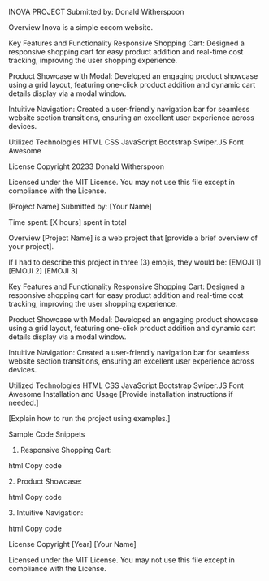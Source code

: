 INOVA PROJECT
Submitted by: Donald Witherspoon


Overview
Inova is a simple eccom website. 


Key Features and Functionality
Responsive Shopping Cart: Designed a responsive shopping cart for easy product addition and real-time cost tracking, improving the user shopping experience.

Product Showcase with Modal: Developed an engaging product showcase using a grid layout, featuring one-click product addition and dynamic cart details display via a modal window.

Intuitive Navigation: Created a user-friendly navigation bar for seamless website section transitions, ensuring an excellent user experience across devices.

Utilized Technologies
HTML
CSS
JavaScript
Bootstrap
Swiper.JS
Font Awesome



License
Copyright 20233 Donald Witherspoon

Licensed under the MIT License. You may not use this file except in compliance with the License.




[Project Name]
Submitted by: [Your Name]

Time spent: [X hours] spent in total

Overview
[Project Name] is a web project that [provide a brief overview of your project].

If I had to describe this project in three (3) emojis, they would be: [EMOJI 1] [EMOJI 2] [EMOJI 3]

Key Features and Functionality
Responsive Shopping Cart: Designed a responsive shopping cart for easy product addition and real-time cost tracking, improving the user shopping experience.

Product Showcase with Modal: Developed an engaging product showcase using a grid layout, featuring one-click product addition and dynamic cart details display via a modal window.

Intuitive Navigation: Created a user-friendly navigation bar for seamless website section transitions, ensuring an excellent user experience across devices.

Utilized Technologies
HTML
CSS
JavaScript
Bootstrap
Swiper.JS
Font Awesome
Installation and Usage
[Provide installation instructions if needed.]

[Explain how to run the project using examples.]

Sample Code Snippets
1. Responsive Shopping Cart:

html
Copy code
<div class="shopping-cart">
  <!-- Shopping cart content goes here -->
</div>
2. Product Showcase:

html
Copy code
<div class="product-card">
  <!-- Product card content goes here -->
</div>
3. Intuitive Navigation:

html
Copy code
<nav class="navbar">
  <!-- Navbar content goes here -->
</nav>
License
Copyright [Year] [Your Name]

Licensed under the MIT License. You may not use this file except in compliance with the License.
